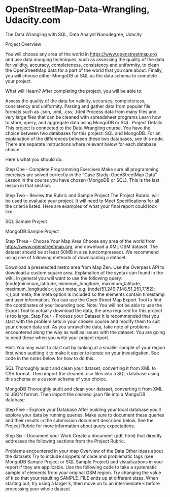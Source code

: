 # OpenStreetMap-Data-Wrangling, Udacity.com

The Data Wrangling with SQL, Data Analyst Nanodegree, Udacity

Project Overview

You will choose any area of the world in https://www.openstreetmap.org and use data munging techniques, such as assessing the quality of the data for validity, accuracy, completeness, consistency and uniformity, to clean the OpenStreetMap data for a part of the world that you care about. Finally, you will choose either MongoDB or SQL as the data schema to complete your project.

What will I learn?
After completing the project, you will be able to:

Assess the quality of the data for validity, accuracy, completeness, consistency and uniformity.
Parsing and gather data from popular file formats such as .json, .xml, .csv, .html
Process data from many files and very large files that can be cleaned with spreadsheet programs
Learn how to store, query, and aggregate data using MongoDB or SQL.
Project Details
This project is connected to the Data Wrangling course. You have the choice between two databases for this project: SQL and MongoDB. For an explanation of the differences between these two databases, see this node. There are separate instructions where relevant below for each database choice.

Here's what you should do:

Step One - Complete Programming Exercises
Make sure all programming exercises are solved correctly in the "Case Study: OpenStreetMap Data" Lesson in the course you have chosen (MongoDB or SQL). This is the last lesson in that section.

Step Two - Review the Rubric and Sample Project
The Project Rubric. will be used to evaluate your project. It will need to Meet Specifications for all the criteria listed. Here are examples of what your final report could look like:

SQL Sample Project

MongoDB Sample Project

Step Three - Choose Your Map Area
Choose any area of the world from https://www.openstreetmap.org, and download a XML OSM dataset. The dataset should be at least 50MB in size (uncompressed). We recommend using one of following methods of downloading a dataset:

Download a preselected metro area from Map Zen.
Use the Overpass API to download a custom square area. Explanation of the syntax can found in the wiki. In general you will want to use the following query:(node(minimum_latitude, minimum_longitude, maximum_latitude, maximum_longitude);<;);out meta; e.g. (node(51.249,7.148,51.251,7.152);<;);out meta; the meta option is included so the elements contain timestamp and user information. You can use the Open Street Map Export Tool to find the coordinates of your bounding box. Note: You will not be able to use the Export Tool to actually download the data, the area required for this project is too large.
Step Four - Process your Dataset
It is recommended that you start with the problem sets in your chosen course and modify them to suit your chosen data set. As you unravel the data, take note of problems encountered along the way as well as issues with the dataset. You are going to need these when you write your project report.

Hint: You may want to start out by looking at a smaller sample of your region first when auditing it to make it easier to iterate on your investigation. See code in the notes below for how to do this.

SQL
Thoroughly audit and clean your dataset, converting it from XML to CSV format. Then import the cleaned .csv files into a SQL database using this schema or a custom schema of your choice.

MongoDB
Thoroughly audit and clean your dataset, converting it from XML to JSON format. Then import the cleaned .json file into a MongoDB database.

Step Five - Explore your Database
After building your local database you’ll explore your data by running queries. Make sure to document these queries and their results in the submission document described below. See the Project Rubric for more information about query expectations.

Step Six - Document your Work
Create a document (pdf, html) that directly addresses the following sections from the Project Rubric.

Problems encountered in your map
Overview of the Data
Other ideas about the datasets
Try to include snippets of code and problematic tags (see MongoDB Sample Project or SQL Sample Project) and visualizations in your report if they are applicable.
Use the following code to take a systematic sample of elements from your original OSM region. Try changing the value of k so that your resulting SAMPLE_FILE ends up at different sizes. When starting out, try using a larger k, then move on to an intermediate k before processing your whole dataset.

